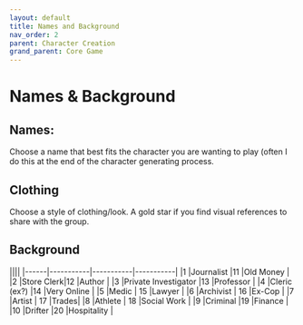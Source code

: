 ```yaml
---
layout: default
title: Names and Background
nav_order: 2
parent: Character Creation
grand_parent: Core Game
---
```

# Names & Background

## Names:
Choose a name that best fits the character you are wanting to play (often I do this at the end of the character generating process.

## Clothing
Choose a style of clothing/look. A gold star if you find visual references to share with the group.

## Background

||||
|------|-----------|-----------|-----------|
|1          |Journalist |11        |Old Money |
|2          |Store Clerk|12        |Author |
|3          |Private Investigator   |13        |Professor |
|4          |Cleric (ex?) |14        |Very Online    |
|5          |Medic  | 15        |Lawyer   |
|6          |Archivist |  16    |Ex-Cop |
|7          |Artist    | 17    |Trades|
|8          |Athlete   | 18    |Social Work  |
|9          |Criminal  |19    |Finance   |
|10         |Drifter   |20    |Hospitality    |
